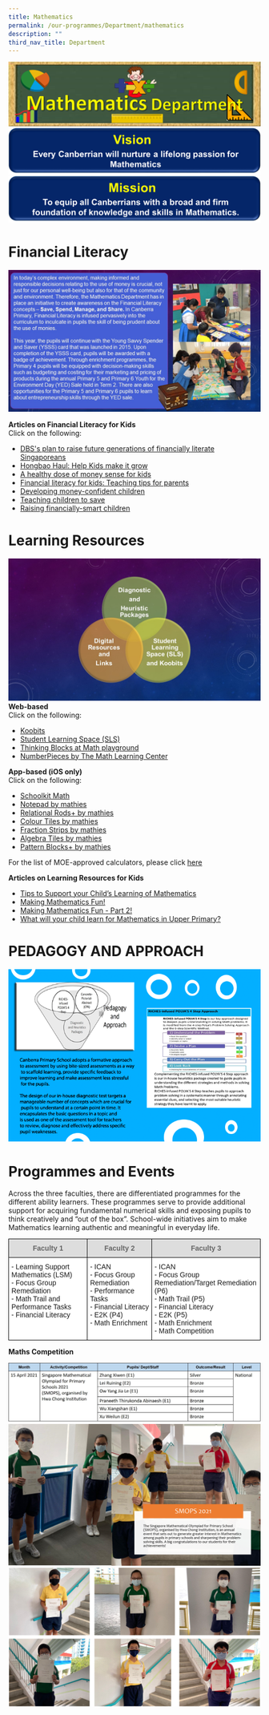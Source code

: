 ```yaml
---
title: Mathematics
permalink: /our-programmes/Department/mathematics
description: ""
third_nav_title: Department
---
```

![](/images/Math%20Dept%20Banner.png)
![](/images/Math%20Vision%20Banner.png)
![](/images/Math%20Mission%20Banner.png)

# Financial Literacy

![](/images/Fin%20Lit.jpg)

**Articles on Financial Literacy for Kids**<br>
Click on the following:
* [DBS's plan to raise future generations of financially literate Singaporeans](https://e27.co/inside-dbss-plan-to-raise-future-generations-of-financially-literate-singaporeans-20170105/)
* [Hongbao Haul: Help Kids make it grow](https://www.straitstimes.com/business/hongbao-haul-help-kids-make-it-grow)
* [A healthy dose of money sense for kids](https://www.straitstimes.com/singapore/education/a-healthy-dose-of-money-sense-for-kids)
* [Financial literacy for kids: Teaching tips for parents](https://www.straitstimes.com/singapore/financial-literacy-for-kids-teaching-tips-for-parents)
* [Developing money-confident children](https://www.todayonline.com/singapore/developing-money-confident-children)
* [Teaching children to save](https://www.todayonline.com/business/teaching-children-save)
* [Raising financially-smart children](https://www.todayonline.com/commentary/raising-financially-smart-children)


# Learning Resources
![](/images/Slide1-5.jpg)
**Web-based**<br>
Click on the following:
* [Koobits ](https://member.koobits.com/)
* [Student Learning Space (SLS)](https://vle.learning.moe.edu.sg/login)
* [Thinking Blocks at Math playground](https://www.mathplayground.com/thinkingblocks.html)
* [NumberPieces by The Math Learning Center](https://apps.mathlearningcenter.org/number-pieces/)

**App-based (iOS only)**<br>
Click on the following:
* [Schoolkit Math](https://apps.apple.com/sg/app/schoolkit-math/id775643572)
* [Notepad by mathies](https://apps.apple.com/ca/app/notepad-by-mathies/id969193096)
* [Relational Rods+ by mathies](https://apps.apple.com/ca/app/relational-rods-by-mathies/id960682555)
* [Colour Tiles by mathies](https://apps.apple.com/ca/app/colour-tiles-by-mathies/id1170196025)
* [Fraction Strips by mathies](https://apps.apple.com/ca/app/fraction-strips-by-mathies/id1233729371)
* [Algebra Tiles by mathies](https://apps.apple.com/ca/app/algebra-tiles-by-mathies/id1462906251)
* [Pattern Blocks+ by mathies](https://apps.apple.com/ca/app/pattern-blocks-by-mathies/id1451545067)

For the list of MOE-approved calculators, please click [here](https://www.seab.gov.sg/home/examinations/approved-calculators)

**Articles on Learning Resources for Kids**
* [Tips to Support your Child’s Learning of Mathematics](https://www.schoolbag.edu.sg/story/tips-to-support-your-child-s-learning-of-mathematics)
* [Making Mathematics Fun!](https://www.schoolbag.edu.sg/story/making-mathematics-fun)
* [Making Mathematics Fun - Part 2!](https://www.schoolbag.edu.sg/story/making-mathematics-fun-part-two)
* [What will your child learn for Mathematics in Upper Primary?](https://www.schoolbag.edu.sg/story/what-will-your-child-learn-for-mathematics-in-upper-primary)

# PEDAGOGY AND APPROACH

![](/images/23mar16_Maths_Pedagogy%20and%20Approach.png)

# Programmes and Events

Across the three faculties, there are differentiated programmes for the different ability learners. These programmes serve to provide additional support for acquiring fundamental numerical skills and exposing pupils to think creatively and “out of the box”. School-wide initiatives aim to make Mathematics learning authentic and meaningful in everyday life.

<style type="text/css">
.tg  {border-collapse:collapse;border-spacing:0;}
.tg td{border-color:black;border-style:solid;border-width:1px;font-family:Arial, sans-serif;font-size:14px;
  overflow:hidden;padding:10px 5px;word-break:normal;}
.tg th{border-color:black;border-style:solid;border-width:1px;font-family:Arial, sans-serif;font-size:14px;
  font-weight:normal;overflow:hidden;padding:10px 5px;word-break:normal;}
.tg .tg-feqv{background-color:#DDD;color:#666;font-weight:bold;text-align:center;vertical-align:middle}
.tg .tg-ktyi{background-color:#FFF;text-align:left;vertical-align:top}
</style>
<table class="tg">
<thead>
  <tr>
    <th class="tg-feqv"><span style="color:#666;background-color:#DDD">Faculty 1</span></th>
    <th class="tg-feqv"><span style="color:#666;background-color:#DDD">Faculty 2</span></th>
    <th class="tg-feqv"><span style="color:#666;background-color:#DDD">Faculty 3</span></th>
  </tr>
</thead>
<tbody>
  <tr>
    <td class="tg-ktyi">- Learning Support Mathematics (LSM)<br>- Focus Group Remediation <br>- Math Trail and Performance Tasks<br>- Financial Literacy</td>
    <td class="tg-ktyi">- ICAN<br>- Focus Group Remediation<br>- Performance Tasks <br>- Financial Literacy <br>- E2K (P4)<br>- Math Enrichment<br></td>
    <td class="tg-ktyi">- ICAN <br>- Focus Group Remediation/Target Remediation (P6)<br>- Math Trail (P5)<br>- Financial Literacy <br>- E2K (P5)<br>- Math Enrichment <br>- Math Competition</td>
  </tr>
</tbody>
</table>

**Maths Competition**

![](/images/maths%20achievement.jpg)
![](/images/Maths%20Picture1.png)
![](/images/MATHS%202.png)